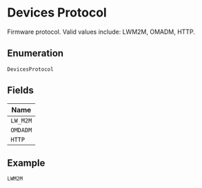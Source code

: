 
# Devices Protocol

Firmware protocol. Valid values include: LWM2M, OMADM, HTTP.

## Enumeration

`DevicesProtocol`

## Fields

| Name |
|  --- |
| `LW_M2M` |
| `OMDADM` |
| `HTTP` |

## Example

```
LWM2M
```

